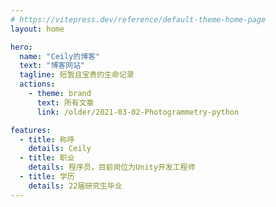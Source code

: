 ```yaml
---
# https://vitepress.dev/reference/default-theme-home-page
layout: home

hero:
  name: "Ceily的博客"
  text: "博客网站"
  tagline: 短暂且宝贵的生命记录
  actions:
    - theme: brand
      text: 所有文章
      link: /older/2021-03-02-Photogrammetry-python

features:
  - title: 称呼
    details: Ceily
  - title: 职业
    details: 程序员，目前岗位为Unity开发工程师
  - title: 学历
    details: 22届研究生毕业
---
```


